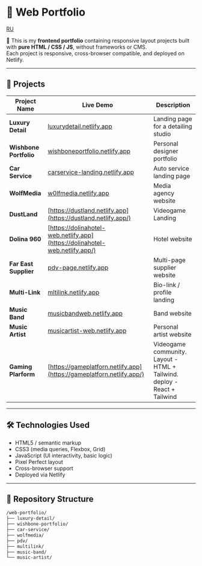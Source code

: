 # 🎨 Web Portfolio

[RU](README_RU.md)

🧩 This is my **frontend portfolio** containing responsive layout projects built with **pure HTML / CSS / JS**, without frameworks or CMS.  
Each project is responsive, cross-browser compatible, and deployed on Netlify.

---

## 🚀 Projects

| Project Name           | Live Demo                                                                   | Description                                                              |
| ---------------------- | --------------------------------------------------------------------------- | ------------------------------------------------------------------------ |
| **Luxury Detail**      | [luxurydetail.netlify.app](https://luxurydetail.netlify.app)                | Landing page for a detailing studio                                      |
| **Wishbone Portfolio** | [wishboneportfolio.netlify.app](https://wishboneportfolio.netlify.app)      | Personal designer portfolio                                              |
| **Car Service**        | [carservice-landing.netlify.app](https://carservice-landing.netlify.app)    | Auto service landing page                                                |
| **WolfMedia**          | [w0lfmedia.netlify.app](https://w0lfmedia.netlify.app/)                     | Media agency website                                                     |
| **DustLand**           | [https://dustland.netlify.app](https://dustland.netlify.app/)               | Videogame Landing                                                        |
| **Dolina 960**         | [https://dolinahotel-web.netlify.app](https://dolinahotel-web.netlify.app/) | Hotel website                                                            |
| **Far East Supplier**  | [pdv-page.netlify.app](https://pdv-page.netlify.app)                        | Multi-page supplier website                                              |
| **Multi-Link**         | [mltilink.netlify.app](https://mltilink.netlify.app/)                       | Bio-link / profile landing                                               |
| **Music Band**         | [musicbandweb.netlify.app](https://musicbandweb.netlify.app/)               | Band website                                                             |
| **Music Artist**       | [musicartist-web.netlify.app](https://musicartist-web.netlify.app/)         | Personal artist website                                                  |
| **Gaming Plarform**    | [https://gameplatforn.netlify.app](https://gameplatforn.netlify.app/)       | Videogame community. Layout - HTML + Tailwind. deploy - React + Tailwind |

---

## 🛠️ Technologies Used

- HTML5 / semantic markup
- CSS3 (media queries, Flexbox, Grid)
- JavaScript (UI interactivity, basic logic)
- Pixel Perfect layout
- Cross-browser support
- Deployed via Netlify

---

## 📁 Repository Structure

```bash
/web-portfolio/
├── luxury-detail/
├── wishbone-portfolio/
├── car-service/
├── wolfmedia/
├── pdv/
├── multilink/
├── music-band/
└── music-artist/
```
